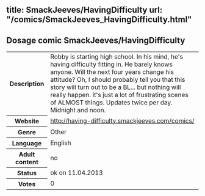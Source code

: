 title: SmackJeeves/HavingDifficulty
url: "/comics/SmackJeeves_HavingDifficulty.html"
---
Dosage comic SmackJeeves/HavingDifficulty
-----------------------------------------

<table class="comicinfo">
<tr>
<th>Description</th><td>Robby is starting high school. In his mind, he's having difficulty fitting in. He barely knows anyone. Will the next four years change his attitude? Oh, I should probably tell you that this story will turn out to be a BL... but nothing will really happen. it's just a lot of frustrating scenes of ALMOST things. Updates twice per day. Midnight and noon.</td>
</tr>
<tr>
<th>Website</th><td><a href="http://having-difficulty.smackjeeves.com/comics/">http://having-difficulty.smackjeeves.com/comics/</a></td>
</tr>
<tr>
<th>Genre</th><td>Other</td>
</tr>
<tr>
<th>Language</th><td>English</td>
</tr>
<tr>
<th>Adult content</th><td>no</td>
</tr>
<tr>
<th>Status</th><td>ok on 11.04.2013</td>
</tr>
<tr>
<th>Votes</th><td>0</div></td>
</tr>
</table>
